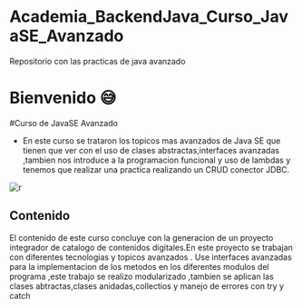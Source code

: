 # Academia_BackendJava_Curso_JavaSE_Avanzado
Repositorio con las practicas de java avanzado
# Bienvenido 😅
#Curso de JavaSE Avanzado 

- En este curso se trataron los topicos mas avanzados de Java SE que tienen que ver con el uso de clases abstractas,interfaces avanzadas ,tambien nos introduce a la programacion funcional y uso de lambdas y tenemos que realizar una practica realizando un CRUD  conector JDBC.

![r](https://www.linuxadictos.com/wp-content/uploads/oracle-java-logo.jpg "r")

## Contenido

El contenido de este curso concluye con la generacion de un proyecto integrador de catalogo de contenidos digitales.En este proyecto se trabajan con diferentes tecnologias y topicos avanzados .
Use interfaces avanzadas para la implementacion de los metodos en los diferentes modulos del programa ,este trabajo se realizo modularizado ,tambien se aplican las clases abtractas,clases anidadas,collectios y manejo de errores con try y catch
 
